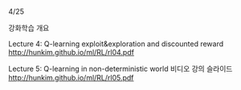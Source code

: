 4/25

강화학습 개요


Lecture 4: Q-learning exploit&exploration and discounted reward
http://hunkim.github.io/ml/RL/rl04.pdf

Lecture 5: Q-learning in non-deterministic world 비디오  강의 슬라이드 
http://hunkim.github.io/ml/RL/rl05.pdf



